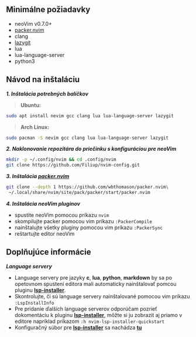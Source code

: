 [packer_link]: https://github.com/wbthomason/packer.nvim
[lazygit_link]: https://github.com/jesseduffield/Lazygit
[lsp_installer_link]: https://github.com/williamboman/nvim-lsp-installer

[lsp_installer_config_file]: https://github.com/Filiup/nvim-config/blob/main/lua/config/plugins/LspInstaller.lua

## Minimálne požiadavky

- neoVim v0.7.0+
- [packer.nvim][packer_link]
- clang
- [lazygit][lazygit_link]
- lua
- lua-language-server
- python3

## Návod na inštaláciu

***1. Inštalácia potrebných balíčkov***
> **Ubuntu:**
```bash
sudo apt install nevim gcc clang lua lua-language-server lazygit
```

> **Arch Linux:**
```bash
sudo pacman -S nevim gcc clang lua lua-language-server lazygit
``` 

***2. Naklonovanie repozitára do priečinku s konfiguráciou pre neoVim***
```bash
mkdir -p ~/.config/nvim && cd .config/nvim
git clone https://github.com/Filiup/nvim-config.git
```

***3. Inštalácia [packer.nvim][packer_link]***
```bash
git clone --depth 1 https://github.com/wbthomason/packer.nvim\
 ~/.local/share/nvim/site/pack/packer/start/packer.nvim
```

***4. Inštalácia neoVim pluginov***

- spustite neoVim pomocou príkazu `nvim`
- skompilujte packer pomocou vim príkazu `:PackerCompile`
- nainštalujte všetky pluginy pomocou vim príkazu `:PackerSync`
- reštartujte editor neoVim

## Doplňujúce informácie

***Language servery*** 
- Language servery pre jazyky **c**, **lua**, **python**, **markdown** by sa po opetovnom spustení editora mali automaticky nainštalovať pomcou pluginu **[lsp-installer][lsp_installer_link]**.
- Skontrolujte, či sú language servery nainštalované pomocou vim príkazu `:LspInstallInfo`
- Pre pridanie ďalších language serverov odporúčam pozrieť dokomentáciu k pluginu **[lsp-installer][lsp_installer_link]**, môžte si ju zobrazit aj priamo v editore napríklad príkazom `:h nvim-lsp-installer-quickstart`
- Konfiguračný súbor pre **[lsp-installer][lsp_installer_link]** sa nachádza **[tu][lsp_installer_config_file]**
